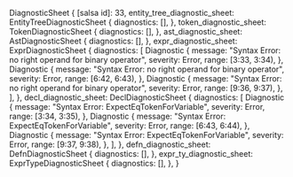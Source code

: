 DiagnosticSheet {
    [salsa id]: 33,
    entity_tree_diagnostic_sheet: EntityTreeDiagnosticSheet {
        diagnostics: [],
    },
    token_diagnostic_sheet: TokenDiagnosticSheet {
        diagnostics: [],
    },
    ast_diagnostic_sheet: AstDiagnosticSheet {
        diagnostics: [],
    },
    expr_diagnostic_sheet: ExprDiagnosticSheet {
        diagnostics: [
            Diagnostic {
                message: "Syntax Error: no right operand for binary operator",
                severity: Error,
                range: [3:33, 3:34),
            },
            Diagnostic {
                message: "Syntax Error: no right operand for binary operator",
                severity: Error,
                range: [6:42, 6:43),
            },
            Diagnostic {
                message: "Syntax Error: no right operand for binary operator",
                severity: Error,
                range: [9:36, 9:37),
            },
        ],
    },
    decl_diagnostic_sheet: DeclDiagnosticSheet {
        diagnostics: [
            Diagnostic {
                message: "Syntax Error: ExpectEqTokenForVariable",
                severity: Error,
                range: [3:34, 3:35),
            },
            Diagnostic {
                message: "Syntax Error: ExpectEqTokenForVariable",
                severity: Error,
                range: [6:43, 6:44),
            },
            Diagnostic {
                message: "Syntax Error: ExpectEqTokenForVariable",
                severity: Error,
                range: [9:37, 9:38),
            },
        ],
    },
    defn_diagnostic_sheet: DefnDiagnosticSheet {
        diagnostics: [],
    },
    expr_ty_diagnostic_sheet: ExprTypeDiagnosticSheet {
        diagnostics: [],
    },
}